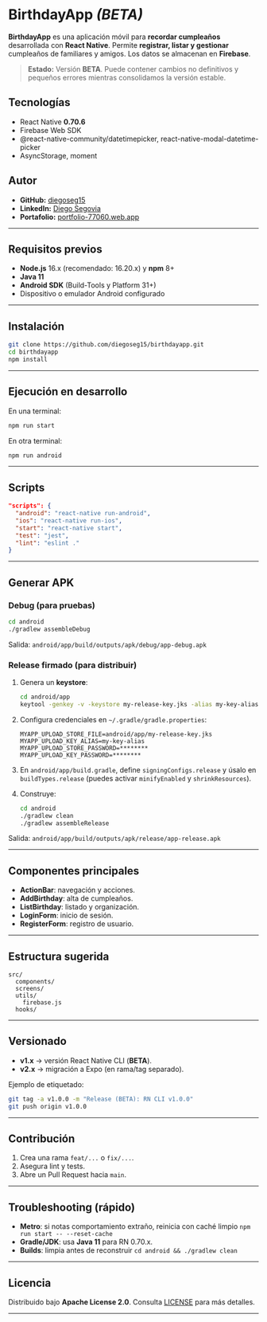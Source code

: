 # BirthdayApp *(BETA)*

**BirthdayApp** es una aplicación móvil para **recordar cumpleaños** desarrollada con **React Native**. Permite **registrar, listar y gestionar** cumpleaños de familiares y amigos. Los datos se almacenan en **Firebase**.

> **Estado:** Versión **BETA**.
> Puede contener cambios no definitivos y pequeños errores mientras consolidamos la versión estable.

## Tecnologías

* React Native **0.70.6**
* Firebase Web SDK
* @react-native-community/datetimepicker, react-native-modal-datetime-picker
* AsyncStorage, moment

## Autor

* **GitHub:** [diegoseg15](https://github.com/diegoseg15)
* **LinkedIn:** [Diego Segovia](https://www.linkedin.com/in/diegoseg15)
* **Portafolio:** [portfolio-77060.web.app](https://portfolio-77060.web.app/)

---

## Requisitos previos

* **Node.js** 16.x (recomendado: 16.20.x) y **npm** 8+
* **Java 11**
* **Android SDK** (Build-Tools y Platform 31+)
* Dispositivo o emulador Android configurado

---

## Instalación

```bash
git clone https://github.com/diegoseg15/birthdayapp.git
cd birthdayapp
npm install
```

---

## Ejecución en desarrollo

En una terminal:

```bash
npm run start
```

En otra terminal:

```bash
npm run android
```

---

## Scripts

```json
"scripts": {
  "android": "react-native run-android",
  "ios": "react-native run-ios",
  "start": "react-native start",
  "test": "jest",
  "lint": "eslint ."
}
```

---

## Generar APK

### Debug (para pruebas)

```bash
cd android
./gradlew assembleDebug
```

Salida: `android/app/build/outputs/apk/debug/app-debug.apk`

### Release firmado (para distribuir)

1. Genera un **keystore**:

   ```bash
   cd android/app
   keytool -genkey -v -keystore my-release-key.jks -alias my-key-alias -keyalg RSA -keysize 2048 -validity 10000
   ```
2. Configura credenciales en `~/.gradle/gradle.properties`:

   ```
   MYAPP_UPLOAD_STORE_FILE=android/app/my-release-key.jks
   MYAPP_UPLOAD_KEY_ALIAS=my-key-alias
   MYAPP_UPLOAD_STORE_PASSWORD=********
   MYAPP_UPLOAD_KEY_PASSWORD=********
   ```
3. En `android/app/build.gradle`, define `signingConfigs.release` y úsalo en `buildTypes.release` (puedes activar `minifyEnabled` y `shrinkResources`).
4. Construye:

   ```bash
   cd android
   ./gradlew clean
   ./gradlew assembleRelease
   ```

Salida: `android/app/build/outputs/apk/release/app-release.apk`

---

## Componentes principales

* **ActionBar**: navegación y acciones.
* **AddBirthday**: alta de cumpleaños.
* **ListBirthday**: listado y organización.
* **LoginForm**: inicio de sesión.
* **RegisterForm**: registro de usuario.

---

## Estructura sugerida

```
src/
  components/
  screens/
  utils/
    firebase.js
  hooks/
```

---

## Versionado

* **v1.x** → versión React Native CLI (**BETA**).
* **v2.x** → migración a Expo (en rama/tag separado).

Ejemplo de etiquetado:

```bash
git tag -a v1.0.0 -m "Release (BETA): RN CLI v1.0.0"
git push origin v1.0.0
```

---

## Contribución

1. Crea una rama `feat/...` o `fix/...`.
2. Asegura lint y tests.
3. Abre un Pull Request hacia `main`.

---

## Troubleshooting (rápido)

* **Metro**: si notas comportamiento extraño, reinicia con caché limpio
  `npm run start -- --reset-cache`
* **Gradle/JDK**: usa **Java 11** para RN 0.70.x.
* **Builds**: limpia antes de reconstruir
  `cd android && ./gradlew clean`

---

## Licencia

Distribuido bajo **Apache License 2.0**. Consulta [LICENSE](LICENSE) para más detalles.

---
